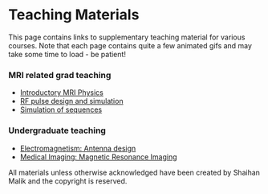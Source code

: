 # Teaching Materials

This page contains links to supplementary teaching material for various courses. Note that each page contains quite a few animated gifs and may take some time to load - be patient!


### MRI related grad teaching

* [Introductory MRI Physics](teaching-mri-intro.html)
* [RF pulse design and simulation](teaching-rf-pulses.html)
* [Simulation of sequences](teaching-sequence-sims.html)

### Undergraduate teaching
* [Electromagnetism: Antenna design](teaching-antennas.html)
* [Medical Imaging: Magnetic Resonance Imaging](teaching-ug-mri.html)

All materials unless otherwise acknowledged have been created by Shaihan Malik and the copyright is reserved.
